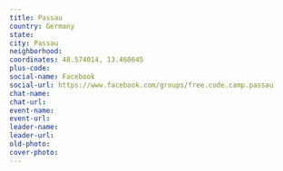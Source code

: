 ```yaml
---
title: Passau
country: Germany
state: 
city: Passau
neighborhood: 
coordinates: 48.574014, 13.460645
plus-code:
social-name: Facebook
social-url: https://www.facebook.com/groups/free.code.camp.passau
chat-name:
chat-url:
event-name:
event-url:
leader-name:
leader-url:
old-photo: 
cover-photo:
---
```

